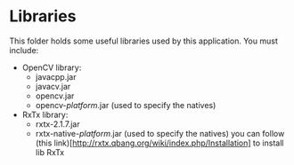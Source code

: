 # Libraries

This folder holds some useful libraries used by this application.
You must include:
- OpenCV library:
  - javacpp.jar
  - javacv.jar
  - opencv.jar
  - opencv-*platform*.jar (used to specify the natives)
- RxTx library: 
  - rxtx-2.1.7.jar
  - rxtx-native-*platform*.jar (used to specify the natives)
you can follow (this link)[http://rxtx.qbang.org/wiki/index.php/Installation] to install lib RxTx 
